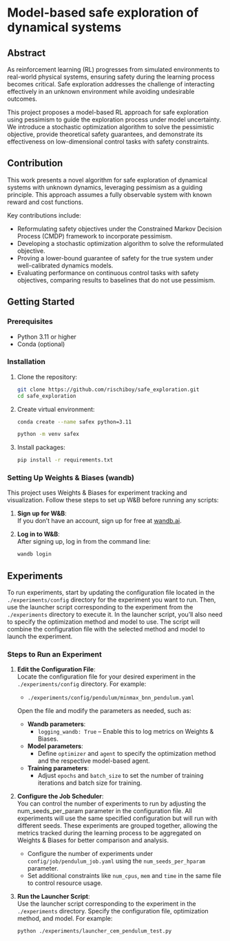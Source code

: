 # Model-based safe exploration of dynamical systems

## Abstract  

As reinforcement learning (RL) progresses from simulated environments to real-world physical systems, ensuring safety during the learning process becomes critical. Safe exploration addresses the challenge of interacting effectively in an unknown environment while avoiding undesirable outcomes.

This project proposes a model-based RL approach for safe exploration using pessimism to guide the exploration process under model uncertainty. We introduce a stochastic optimization algorithm to solve the pessimistic objective, provide theoretical safety guarantees, and demonstrate its effectiveness on low-dimensional control tasks with safety constraints.

## Contribution  

This work presents a novel algorithm for safe exploration of dynamical systems with unknown dynamics, leveraging pessimism as a guiding principle. This approach assumes a fully observable system with known reward and cost functions.

Key contributions include:

- Reformulating safety objectives under the Constrained Markov Decision Process (CMDP) framework to incorporate pessimism.  
- Developing a stochastic optimization algorithm to solve the reformulated objective.  
- Proving a lower-bound guarantee of safety for the true system under well-calibrated dynamics models.  
- Evaluating performance on continuous control tasks with safety objectives, comparing results to baselines that do not use pessimism.

## Getting Started

### Prerequisites

- Python 3.11 or higher
- Conda (optional)

### Installation

1. Clone the repository:

   ```bash
   git clone https://github.com/rischiboy/safe_exploration.git
   cd safe_exploration
   
2. Create virtual environment:
  
   ```bash
   conda create --name safex python=3.11

   python -m venv safex

3. Install packages:

   ```bash
   pip install -r requirements.txt

### Setting Up Weights & Biases (wandb)

This project uses Weights & Biases for experiment tracking and visualization. Follow these steps to set up W&B before running any scripts:  

1. **Sign up for W&B**:  
   If you don’t have an account, sign up for free at [wandb.ai](https://wandb.ai).  

2. **Log in to W&B**:  
   After signing up, log in from the command line:  

   ```bash
   wandb login


## Experiments

To run experiments, start by updating the configuration file located in the `./experiments/config` directory for the experiment you want to run. Then, use the launcher script corresponding to the experiment from the `./experiments` directory to execute it. In the launcher script, you’ll also need to specify the optimization method and model to use. The script will combine the configuration file with the selected method and model to launch the experiment.

### Steps to Run an Experiment  

1. **Edit the Configuration File**:  
   Locate the configuration file for your desired experiment in the `./experiments/config` directory. For example:  
   - `./experiments/config/pendulum/minmax_bnn_pendulum.yaml`  

   Open the file and modify the parameters as needed, such as:  
   - **Wandb parameters**:  
     - `logging_wandb: True` – Enable this to log metrics on Weights & Biases.  
   - **Model parameters**:  
     - Define `optimizer` and `agent` to specify the optimization method and the respective model-based agent.  
   - **Training parameters**:  
     - Adjust `epochs` and `batch_size` to set the number of training iterations and batch size for training.  

2. **Configure the Job Scheduler**:  
   You can control the number of experiments to run by adjusting the num_seeds_per_param parameter in the configuration file. All experiments will use the same specified configuration but will run with different seeds. These experiments are grouped together, allowing the metrics tracked during the learning process to be aggregated on Weights & Biases for better comparison and analysis.

   - Configure the number of experiments under `config/job/pendulum_job.yaml` using the `num_seeds_per_hparam` parameter.  
   - Set additional constraints like `num_cpus`, `mem` and `time` in the same file to control resource usage.

3. **Run the Launcher Script**:  
   Use the launcher script corresponding to the experiment in the `./experiments` directory. Specify the configuration file, optimization method, and model. For example:

   ```bash
   python ./experiments/launcher_cem_pendulum_test.py
